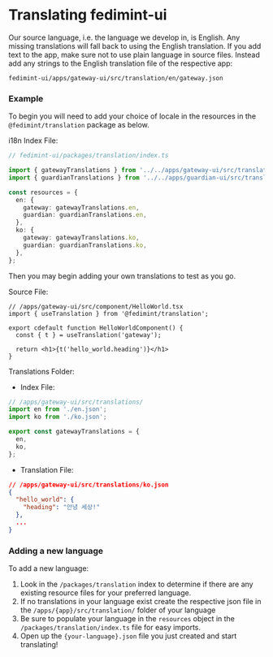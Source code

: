 # Translating fedimint-ui

Our source language, i.e. the language we develop in, is English. Any missing translations will fall back to using the English translation. If you add text to the app, make sure not to use plain language in source files. Instead add any strings to the English translation file of the respective app:

`fedimint-ui/apps/gateway-ui/src/translation/en/gateway.json`

### Example

To begin you will need to add your choice of locale in the resources in the `@fedimint/translation` package as below.

i18n Index File:

```ts
// fedimint-ui/packages/translation/index.ts

import { gatewayTranslations } from '../../apps/gateway-ui/src/translations';
import { guardianTranslations } from '../../apps/guardian-ui/src/translations/';

const resources = {
  en: {
    gateway: gatewayTranslations.en,
    guardian: guardianTranslations.en,
  },
  ko: {
    gateway: gatewayTranslations.ko,
    guardian: guardianTranslations.ko,
  },
};
```

Then you may begin adding your own translations to test as you go.

Source File:

```tsx
// /apps/gateway-ui/src/component/HelloWorld.tsx
import { useTranslation } from '@fedimint/translation';

export cdefault function HelloWorldComponent() {
  const { t } = useTranslation('gateway');

  return <h1>{t('hello_world.heading')}</h1>
}
```

Translations Folder:

- Index File:

```ts
// /apps/gateway-ui/src/translations/
import en from './en.json';
import ko from './ko.json';

export const gatewayTranslations = {
  en,
  ko,
};
```

- Translation File:

```json
// /apps/gateway-ui/src/translations/ko.json
{
  "hello_world": {
    "heading": "안녕 세상!"
  },
  ...
}
```

### Adding a new language

To add a new language:

1. Look in the `/packages/translation` index to determine if there are any existing resource files for your preferred language.
1. If no translations in your language exist create the respective json file in the `/apps/{app}/src/translation/` folder of your language
1. Be sure to populate your language in the `resources` object in the `/packages/translation/index.ts` file for easy imports.
1. Open up the `{your-language}.json` file you just created and start translating!
